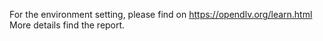For the environment setting, please find on https://opendlv.org/learn.html
More details find the report.
